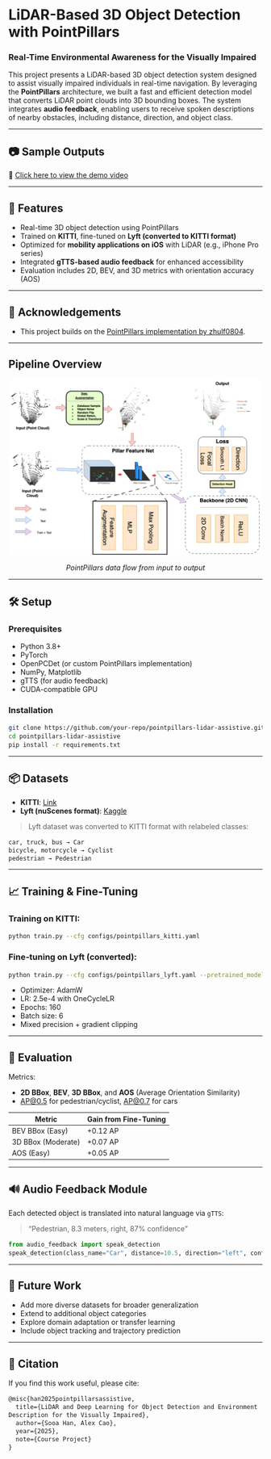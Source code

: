 # LiDAR-Based 3D Object Detection with PointPillars

### Real-Time Environmental Awareness for the Visually Impaired

This project presents a LiDAR-based 3D object detection system designed to assist visually impaired individuals in real-time navigation. By leveraging the **PointPillars** architecture, we built a fast and efficient detection model that converts LiDAR point clouds into 3D bounding boxes. The system integrates **audio feedback**, enabling users to receive spoken descriptions of nearby obstacles, including distance, direction, and object class.

---

## 📷 Sample Outputs

🎥 [Click here to view the demo video](https://drive.google.com/file/d/1kJScnVlS8XourOvelULTHqV6_wJT1BV7/view?usp=sharing)

---

## 🚀 Features

- Real-time 3D object detection using PointPillars
- Trained on **KITTI**, fine-tuned on **Lyft (converted to KITTI format)**
- Optimized for **mobility applications on iOS** with LiDAR (e.g., iPhone Pro series)
- Integrated **gTTS-based audio feedback** for enhanced accessibility
- Evaluation includes 2D, BEV, and 3D metrics with orientation accuracy (AOS)

---

## 🙏 Acknowledgements

- This project builds on the [PointPillars implementation by zhulf0804](https://github.com/zhulf0804/PointPillars).

---

## Pipeline Overview

<div align="center">
  <img src="pointpillars_pipeline.png" width="600" alt="PointPillars Pipeline Diagram"/>
  <p><em>PointPillars data flow from input to output</em></p>
</div>

---

## 🛠 Setup

### Prerequisites
- Python 3.8+
- PyTorch
- OpenPCDet (or custom PointPillars implementation)
- NumPy, Matplotlib
- gTTS (for audio feedback)
- CUDA-compatible GPU

### Installation
```bash
git clone https://github.com/your-repo/pointpillars-lidar-assistive.git
cd pointpillars-lidar-assistive
pip install -r requirements.txt
```

---

## 📦 Datasets

- **KITTI**: [Link](https://www.cvlibs.net/datasets/kitti/)
- **Lyft (nuScenes format)**: [Kaggle](https://www.kaggle.com/competitions/3d-object-detection-for-autonomous-vehicles)

> Lyft dataset was converted to KITTI format with relabeled classes:
```
car, truck, bus → Car  
bicycle, motorcycle → Cyclist  
pedestrian → Pedestrian
```

---

## 📈 Training & Fine-Tuning

### Training on KITTI:
```bash
python train.py --cfg configs/pointpillars_kitti.yaml
```

### Fine-tuning on Lyft (converted):
```bash
python train.py --cfg configs/pointpillars_lyft.yaml --pretrained_model checkpoints/kitti.pth
```

- Optimizer: AdamW
- LR: 2.5e-4 with OneCycleLR
- Epochs: 160
- Batch size: 6
- Mixed precision + gradient clipping

---

## 🎯 Evaluation

Metrics:  
- **2D BBox**, **BEV**, **3D BBox**, and **AOS** (Average Orientation Similarity)  
- AP@0.5 for pedestrian/cyclist, AP@0.7 for cars

| Metric         | Gain from Fine-Tuning |
|----------------|------------------------|
| BEV BBox (Easy) | +0.12 AP |
| 3D BBox (Moderate) | +0.07 AP |
| AOS (Easy) | +0.05 AP |

---

## 🔊 Audio Feedback Module

Each detected object is translated into natural language via `gTTS`:
> “Pedestrian, 8.3 meters, right, 87% confidence”

```python
from audio_feedback import speak_detection
speak_detection(class_name="Car", distance=10.5, direction="left", confidence=0.91)
```

---

## 🧠 Future Work

- Add more diverse datasets for broader generalization
- Extend to additional object categories
- Explore domain adaptation or transfer learning
- Include object tracking and trajectory prediction

---

## 📜 Citation

If you find this work useful, please cite:

```
@misc{han2025pointpillarsassistive,
  title={LiDAR and Deep Learning for Object Detection and Environment Description for the Visually Impaired},
  author={Sooa Han, Alex Cao},
  year={2025},
  note={Course Project}
}
```
